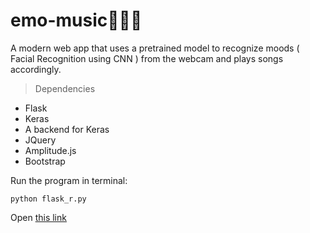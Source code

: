 # emo-music😤😔😀

A modern web app that uses a pretrained model to recognize moods ( Facial Recognition using CNN ) from the webcam and plays songs accordingly.

> Dependencies
  - Flask 
  - Keras
  - A backend for Keras
  - JQuery
  - Amplitude.js
  - Bootstrap

Run the program in terminal:
```
python flask_r.py
```
Open [this link](http://127.0.0.1:5000/index)
